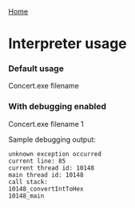 [Home](https://puckowski.github.io/concert/)

# Interpreter usage

### Default usage

Concert.exe filename

### With debugging enabled

Concert.exe filename 1

Sample debugging output:

```
unknown exception occurred
current line: 85
current thread id: 10148
main thread id: 10148
call stack:
10148_convertIntToHex
10148_main
```